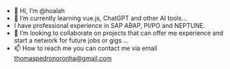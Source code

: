 - 👋 Hi, I’m @hoalah
- 🌱 I’m currently learning vue.js, ChatGPT and other AI tools...
- I have professional experience in SAP ABAP, PI/PO and NEPTUNE.
- 💞️ I’m looking to collaborate on projects that can offer me experience and start a network for future jobs or gigs  ...
- 📫 How to reach me you can contact me via email thomaspedronoronha@gmail.com

<!---
hoalah/hoalah is a ✨ special ✨ repository because its `README.md` (this file) appears on your GitHub profile.
You can click the Preview link to take a look at your changes.
--->
